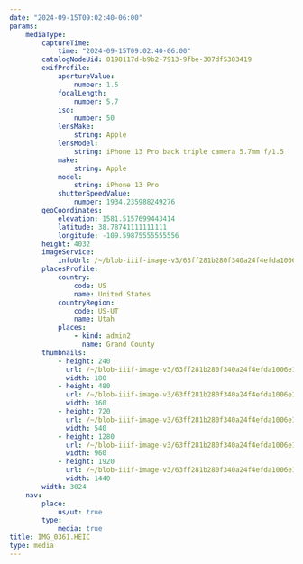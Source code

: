 ```yaml
---
date: "2024-09-15T09:02:40-06:00"
params:
    mediaType:
        captureTime:
            time: "2024-09-15T09:02:40-06:00"
        catalogNodeUid: 0198117d-b9b2-7913-9fbe-307df5383419
        exifProfile:
            apertureValue:
                number: 1.5
            focalLength:
                number: 5.7
            iso:
                number: 50
            lensMake:
                string: Apple
            lensModel:
                string: iPhone 13 Pro back triple camera 5.7mm f/1.5
            make:
                string: Apple
            model:
                string: iPhone 13 Pro
            shutterSpeedValue:
                number: 1934.235988249276
        geoCoordinates:
            elevation: 1581.5157699443414
            latitude: 38.78741111111111
            longitude: -109.59875555555556
        height: 4032
        imageService:
            infoUrl: /~/blob-iiif-image-v3/63ff281b280f340a24f4efda1006e19f1202c8d1357bcb3c3df30ad6cbd095ea/info.json
        placesProfile:
            country:
                code: US
                name: United States
            countryRegion:
                code: US-UT
                name: Utah
            places:
                - kind: admin2
                  name: Grand County
        thumbnails:
            - height: 240
              url: /~/blob-iiif-image-v3/63ff281b280f340a24f4efda1006e19f1202c8d1357bcb3c3df30ad6cbd095ea/full/180%2C240/0/default.jpg
              width: 180
            - height: 480
              url: /~/blob-iiif-image-v3/63ff281b280f340a24f4efda1006e19f1202c8d1357bcb3c3df30ad6cbd095ea/full/360%2C480/0/default.jpg
              width: 360
            - height: 720
              url: /~/blob-iiif-image-v3/63ff281b280f340a24f4efda1006e19f1202c8d1357bcb3c3df30ad6cbd095ea/full/540%2C720/0/default.jpg
              width: 540
            - height: 1280
              url: /~/blob-iiif-image-v3/63ff281b280f340a24f4efda1006e19f1202c8d1357bcb3c3df30ad6cbd095ea/full/960%2C1280/0/default.jpg
              width: 960
            - height: 1920
              url: /~/blob-iiif-image-v3/63ff281b280f340a24f4efda1006e19f1202c8d1357bcb3c3df30ad6cbd095ea/full/1440%2C1920/0/default.jpg
              width: 1440
        width: 3024
    nav:
        place:
            us/ut: true
        type:
            media: true
title: IMG_0361.HEIC
type: media
---
```

